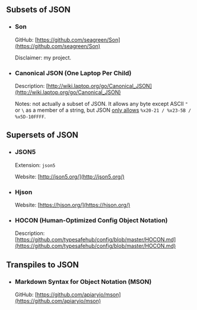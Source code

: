 ## Subsets of JSON

+ ### Son

    GitHub: [https://github.com/seagreen/Son](https://github.com/seagreen/Son)

    Disclaimer: my project.

+ ### Canonical JSON (One Laptop Per Child)

    Description: [http://wiki.laptop.org/go/Canonical_JSON](http://wiki.laptop.org/go/Canonical_JSON)

    Notes: not actually a subset of JSON. It allows any byte except ASCII `"` or `\` as a member of a string, but JSON [only allows](https://tools.ietf.org/html/rfc7159#section-7) `%x20-21 / %x23-5B / %x5D-10FFFF`.

## Supersets of JSON

+ ### JSON5

    Extension: `json5`

    Website: [http://json5.org/](http://json5.org/)

+ ### Hjson

    Website: [https://hjson.org/](https://hjson.org/)

+ ### HOCON (Human-Optimized Config Object Notation)

    Description: [https://github.com/typesafehub/config/blob/master/HOCON.md](https://github.com/typesafehub/config/blob/master/HOCON.md)

## Transpiles to JSON

+ ### Markdown Syntax for Object Notation (MSON)

    GitHub: [https://github.com/apiaryio/mson](https://github.com/apiaryio/mson)
